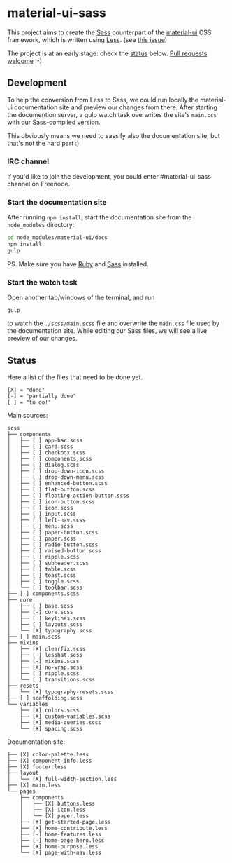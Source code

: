 material-ui-sass
================

This project aims to create the [Sass](http://www.sass-lang.com) counterpart of the [material-ui](https://github.com/callemall/material-ui) CSS framework, which is written using [Less](https://github.com/callemall/material-ui). (see [this issue](https://github.com/callemall/material-ui/issues/44))

The project is at an early stage: check the [status](#status) below. [Pull requests welcome](http://www.urbandictionary.com/define.php?term=patches%20are%20welcome&defid=7833039) :-)

## Development

To help the conversion from Less to Sass, we could run locally the material-ui documentation site and preview our changes from there. After starting the documention server, a gulp watch task overwrites the site's `main.css` with our Sass-compiled version.

This obviously means we need to sassify also the documentation site, but that's not the hard part :)

### IRC channel

If you'd like to join the development, you could enter #material-ui-sass channel on Freenode.

### Start the documentation site

After running `npm install`, start the documentation site from the `node_modules` directory:

```bash
cd node_modules/material-ui/docs
npm install
gulp
```

PS. Make sure you have [Ruby](https://www.ruby-lang.org/en/downloads/) and [Sass](http://sass-lang.com/install) installed.

### Start the watch task

Open another tab/windows of the terminal, and run

```
gulp
```

to watch the `./scss/main.scss` file and overwrite the `main.css` file used by the documentation site.
While editing our Sass files, we will see a live preview of our changes.

## Status

Here a list of the files that need to be done yet. 

```
[X] = "done"
[-] = "partially done"
[ ] = "to do!"
```

Main sources:

```
scss
├── components
│   ├── [ ] app-bar.scss
│   ├── [ ] card.scss
│   ├── [ ] checkbox.scss
│   ├── [ ] components.scss
│   ├── [ ] dialog.scss
│   ├── [ ] drop-down-icon.scss
│   ├── [ ] drop-down-menu.scss
│   ├── [ ] enhanced-button.scss
│   ├── [ ] flat-button.scss
│   ├── [ ] floating-action-button.scss
│   ├── [ ] icon-button.scss
│   ├── [ ] icon.scss
│   ├── [ ] input.scss
│   ├── [ ] left-nav.scss
│   ├── [ ] menu.scss
│   ├── [ ] paper-button.scss
│   ├── [ ] paper.scss
│   ├── [ ] radio-button.scss
│   ├── [ ] raised-button.scss
│   ├── [ ] ripple.scss
│   ├── [ ] subheader.scss
│   ├── [ ] table.scss
│   ├── [ ] toast.scss
│   ├── [ ] toggle.scss
│   └── [ ] toolbar.scss
├── [-] components.scss
├── core
│   ├── [ ] base.scss
│   ├── [-] core.scss
│   ├── [ ] keylines.scss
│   ├── [ ] layouts.scss
│   └── [X] typography.scss
├── [ ] main.scss
├── mixins
│   ├── [X] clearfix.scss
│   ├── [ ] lesshat.scss
│   ├── [-] mixins.scss
│   ├── [X] no-wrap.scss
│   ├── [ ] ripple.scss
│   └── [ ] transitions.scss
├── resets
│   └── [X] typography-resets.scss
├── [ ] scaffolding.scss
└── variables
    ├── [X] colors.scss
    ├── [X] custom-variables.scss
    ├── [X] media-queries.scss
    └── [X] spacing.scss
```

Documentation site:

```
├── [X] color-palette.less
├── [X] component-info.less
├── [X] footer.less
├── layout
│   └── [X] full-width-section.less
├── [X] main.less
└── pages
    ├── components
    │   ├── [X] buttons.less
    │   ├── [X] icon.less
    │   └── [X] paper.less
    ├── [X] get-started-page.less
    ├── [X] home-contribute.less
    ├── [-] home-features.less
    ├── [-] home-page-hero.less
    ├── [X] home-purpose.less
    └── [X] page-with-nav.less
```